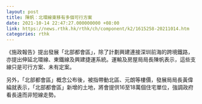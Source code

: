 ```yaml
---
layout: post
title: 陳帆︰北環線東移有多個可行方案
date: 2021-10-14 22:47:27.000000000 +08:00
link: https://news.rthk.hk/rthk/ch/component/k2/1615258-20211014.htm
categories: rthk
---
```


《施政報告》提出發展「北部都會區」，除了計劃興建連接深圳前海的跨境鐵路，亦提出伸延北環線、東鐵線及興建捷運系統。運輸及房屋局局長陳帆表示，這些支線只是可行方案、未有定案。

另外，「北部都會區」概念公布後，被指帶動北區、元朗等樓價，發展局局長黃偉綸就表示，「北部都會區」新增的土地，將會提供16至18萬個住宅單位，強調政府看長遠而非短線走勢。

